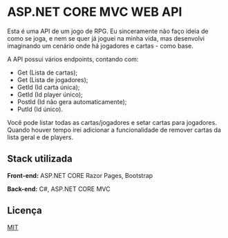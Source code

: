 # ASP.NET CORE MVC WEB API

Esta é uma API de um jogo de RPG. Eu sinceramente não faço ideia de como se joga, e nem se quer já joguei na minha vida, mas desenvolvi imaginando um cenário onde há jogadores e cartas - como base.

A API possui vários endpoints, contando com:

- Get (Lista de cartas);
- Get (Lista de jogadores);
- GetId (Id carta única);
- GetId (Id player único);
- PostId (Id não gera automaticamente);
- PutId (Id único).

Você pode listar todas as cartas/jogadores e setar cartas para jogadores. Quando houver tempo irei adicionar a funcionalidade de remover cartas da lista geral e de players.
## Stack utilizada

**Front-end:** ASP.NET CORE Razor Pages, Bootstrap

**Back-end:** C#, ASP.NET CORE MVC


## Licença

[MIT](https://choosealicense.com/licenses/mit/)
